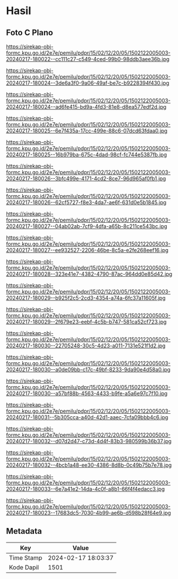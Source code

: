 # Hasil

## Foto C Plano

https://sirekap-obj-formc.kpu.go.id/2e7e/pemilu/pdpr/15/02/12/20/05/1502122005003-20240217-180022--cc111c27-c549-4ced-99b0-98ddb3aee36b.jpg

https://sirekap-obj-formc.kpu.go.id/2e7e/pemilu/pdpr/15/02/12/20/05/1502122005003-20240217-180024--3de6a3f0-9a06-49af-be7c-b9228394f430.jpg

https://sirekap-obj-formc.kpu.go.id/2e7e/pemilu/pdpr/15/02/12/20/05/1502122005003-20240217-180024--ad6fe415-bd9a-4fd3-81e8-d8ea577edf2d.jpg

https://sirekap-obj-formc.kpu.go.id/2e7e/pemilu/pdpr/15/02/12/20/05/1502122005003-20240217-180025--6e7f435a-17cc-499e-88c6-07dcd63fdaa0.jpg

https://sirekap-obj-formc.kpu.go.id/2e7e/pemilu/pdpr/15/02/12/20/05/1502122005003-20240217-180025--16b979ba-675c-4dad-98cf-fc744e5387fb.jpg

https://sirekap-obj-formc.kpu.go.id/2e7e/pemilu/pdpr/15/02/12/20/05/1502122005003-20240217-180026--3bfc499e-4171-4cd2-8ce7-96d965af0fb1.jpg

https://sirekap-obj-formc.kpu.go.id/2e7e/pemilu/pdpr/15/02/12/20/05/1502122005003-20240217-180026--62cf5727-f8e3-4da7-ae6f-631d0e5b1845.jpg

https://sirekap-obj-formc.kpu.go.id/2e7e/pemilu/pdpr/15/02/12/20/05/1502122005003-20240217-180027--04ab02ab-7cf9-4dfa-a65b-8c211ce543bc.jpg

https://sirekap-obj-formc.kpu.go.id/2e7e/pemilu/pdpr/15/02/12/20/05/1502122005003-20240217-180027--ee932527-2206-46be-8c5a-e2fe268eef16.jpg

https://sirekap-obj-formc.kpu.go.id/2e7e/pemilu/pdpr/15/02/12/20/05/1502122005003-20240217-180028--323e41e7-4382-4790-87ac-964dd0e85d42.jpg

https://sirekap-obj-formc.kpu.go.id/2e7e/pemilu/pdpr/15/02/12/20/05/1502122005003-20240217-180029--b925f2c5-2cd3-4354-a74a-6fc37a11605f.jpg

https://sirekap-obj-formc.kpu.go.id/2e7e/pemilu/pdpr/15/02/12/20/05/1502122005003-20240217-180029--2f679e23-eebf-4c5b-b747-581ca52cf723.jpg

https://sirekap-obj-formc.kpu.go.id/2e7e/pemilu/pdpr/15/02/12/20/05/1502122005003-20240217-180030--22705248-30c5-4d23-a011-7131e521f1d2.jpg

https://sirekap-obj-formc.kpu.go.id/2e7e/pemilu/pdpr/15/02/12/20/05/1502122005003-20240217-180030--a0de09bb-c17c-49bf-8233-9da90e4d58a0.jpg

https://sirekap-obj-formc.kpu.go.id/2e7e/pemilu/pdpr/15/02/12/20/05/1502122005003-20240217-180030--a57bf88b-4563-4433-b9fe-a5a6e97c7f10.jpg

https://sirekap-obj-formc.kpu.go.id/2e7e/pemilu/pdpr/15/02/12/20/05/1502122005003-20240217-180031--5b305cca-a40d-42d1-aaec-7cfa09bbb4c6.jpg

https://sirekap-obj-formc.kpu.go.id/2e7e/pemilu/pdpr/15/02/12/20/05/1502122005003-20240217-180032--d07d2d47-c73d-4d4f-83b3-980599b36b37.jpg

https://sirekap-obj-formc.kpu.go.id/2e7e/pemilu/pdpr/15/02/12/20/05/1502122005003-20240217-180032--4bcb1a48-ee30-4386-8d8b-0c49b75b7e78.jpg

https://sirekap-obj-formc.kpu.go.id/2e7e/pemilu/pdpr/15/02/12/20/05/1502122005003-20240217-180033--6e7a41e2-14da-4c0f-a8b1-66f4f4edacc3.jpg

https://sirekap-obj-formc.kpu.go.id/2e7e/pemilu/pdpr/15/02/12/20/05/1502122005003-20240217-180023--17683dc5-7030-4b99-ae6b-d598b28f64e9.jpg


## Metadata

| Key        | Value               |
| ---------- | ------------------- |
| Time Stamp | 2024-02-17 18:03:37 |
| Kode Dapil | 1501                |




